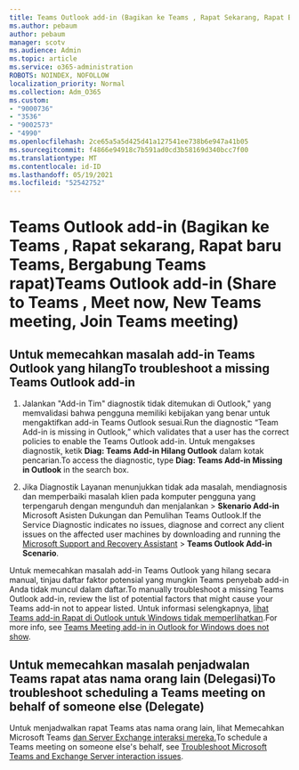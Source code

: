 ```yaml
---
title: Teams Outlook add-in (Bagikan ke Teams , Rapat Sekarang, Rapat Baru Teams, Bergabung Teams rapat)
ms.author: pebaum
author: pebaum
manager: scotv
ms.audience: Admin
ms.topic: article
ms.service: o365-administration
ROBOTS: NOINDEX, NOFOLLOW
localization_priority: Normal
ms.collection: Adm_O365
ms.custom:
- "9000736"
- "3536"
- "9002573"
- "4990"
ms.openlocfilehash: 2ce65a5a5d425d41a127541ee738b6e947a41b05
ms.sourcegitcommit: f4866e94918c7b591ad0cd3b58169d340bcc7f00
ms.translationtype: MT
ms.contentlocale: id-ID
ms.lasthandoff: 05/19/2021
ms.locfileid: "52542752"
---
```

# <a name="teams-outlook-add-in-share-to-teams--meet-now-new-teams-meeting-join-teams-meeting"></a><span data-ttu-id="48d6a-102">Teams Outlook add-in (Bagikan ke Teams , Rapat sekarang, Rapat baru Teams, Bergabung Teams rapat)</span><span class="sxs-lookup"><span data-stu-id="48d6a-102">Teams Outlook add-in (Share to Teams , Meet now, New Teams meeting, Join Teams meeting)</span></span>

## <a name="to-troubleshoot-a-missing-teams-outlook-add-in"></a><span data-ttu-id="48d6a-103">Untuk memecahkan masalah add-in Teams Outlook yang hilang</span><span class="sxs-lookup"><span data-stu-id="48d6a-103">To troubleshoot a missing Teams Outlook add-in</span></span>

1. <span data-ttu-id="48d6a-104">Jalankan "Add-in Tim" diagnostik tidak ditemukan di Outlook," yang memvalidasi bahwa pengguna memiliki kebijakan yang benar untuk mengaktifkan add-in Teams Outlook sesuai.</span><span class="sxs-lookup"><span data-stu-id="48d6a-104">Run the diagnostic “Team Add-in is missing in Outlook,” which validates that a user has the correct policies to enable the Teams Outlook add-in.</span></span> <span data-ttu-id="48d6a-105">Untuk mengakses diagnostik, ketik **Diag: Teams Add-in Hilang Outlook** dalam kotak pencarian.</span><span class="sxs-lookup"><span data-stu-id="48d6a-105">To access the diagnostic, type **Diag: Teams Add-in Missing in Outlook** in the search box.</span></span>

1. <span data-ttu-id="48d6a-106">Jika Diagnostik Layanan menunjukkan tidak ada masalah, mendiagnosis dan memperbaiki masalah klien [](https://aka.ms/SaRA-TeamsAddInScenario)pada komputer pengguna yang terpengaruh dengan mengunduh dan menjalankan  >  **Skenario Add-in** Microsoft Asisten Dukungan dan Pemulihan Teams Outlook.</span><span class="sxs-lookup"><span data-stu-id="48d6a-106">If the Service Diagnostic indicates no issues, diagnose and correct any client issues on the affected user machines  by downloading and running the [Microsoft Support and Recovery Assistant](https://aka.ms/SaRA-TeamsAddInScenario) > **Teams Outlook Add-in Scenario**.</span></span>

<span data-ttu-id="48d6a-107">Untuk memecahkan masalah add-in Teams Outlook yang hilang secara manual, tinjau daftar faktor potensial yang mungkin Teams penyebab add-in Anda tidak muncul dalam daftar.</span><span class="sxs-lookup"><span data-stu-id="48d6a-107">To manually troubleshoot a missing Teams Outlook add-in, review the list of potential factors that might cause your Teams add-in not to appear listed.</span></span> <span data-ttu-id="48d6a-108">Untuk informasi selengkapnya, [lihat Teams add-in Rapat di Outlook untuk Windows tidak memperlihatkan](/microsoftteams/teams-add-in-for-outlook#teams-meeting-add-in-in-outlook-for-windows-does-not-show).</span><span class="sxs-lookup"><span data-stu-id="48d6a-108">For more info, see [Teams Meeting add-in in Outlook for Windows does not show](/microsoftteams/teams-add-in-for-outlook#teams-meeting-add-in-in-outlook-for-windows-does-not-show).</span></span>

## <a name="to-troubleshoot-scheduling-a-teams-meeting-on-behalf-of-someone-else-delegate"></a><span data-ttu-id="48d6a-109">Untuk memecahkan masalah penjadwalan Teams rapat atas nama orang lain (Delegasi)</span><span class="sxs-lookup"><span data-stu-id="48d6a-109">To troubleshoot scheduling a Teams meeting on behalf of someone else (Delegate)</span></span>

<span data-ttu-id="48d6a-110">Untuk menjadwalkan rapat Teams atas nama orang lain, lihat Memecahkan Microsoft Teams [dan Server Exchange interaksi mereka.](/microsoftteams/troubleshoot/known-issues/teams-exchange-interaction-issue)</span><span class="sxs-lookup"><span data-stu-id="48d6a-110">To schedule a Teams meeting on someone else's behalf, see [Troubleshoot Microsoft Teams and Exchange Server interaction issues](/microsoftteams/troubleshoot/known-issues/teams-exchange-interaction-issue).</span></span>
